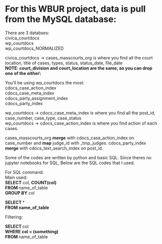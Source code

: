 # For this WBUR project, data is pull from the MySQL database:
There are 3 databses:\
civica_courtdocs\
wp_courtdocs\
wp_courtdocs_NORMALIZED

civica_courtdocs -> cases_masscourts_org is where you find all the court location, title of cases, types, status, status_date, file_date\
<b>NOTE: court_division and court_location are the same, so you can drop one of the either</b>\

You'll be using wp_courtdocs the most:\
cdocs_case_action_index\
cdocs_case_meta_index\
cdocs_party_assignment_index\
cdocs_party_index

wp_courtdocs -> cdocs_case_meta_index is where you find all the post_id, case_number, case_type, case_status\
wp_courtdocs -> cdocs_case_action_index is where you find action of each cases.

cases_masscourts_org <b>merge</b> with cdocs_case_action_index on case_number and <b>map</b> judge_id with _tmp_judges. 
cdocs_party_index <b>merge</b> with cdocs_text_search_index on post_id.

Some of the codes are written by python and basic SQL. Since theres no jupyter notebooks for SQL, Below are the SQL codes that I used.

For SQL command:\
Main used:\
<b>SELECT</b> col, <b>COUNT(col)</b>\
<b> FROM </b> name_of_table\
<b>GROUP BY</b> col

<b> SELECT </b> *\
<b>FROM name_of_table </b>

Filtering:

<b> SELECT </b> col\
<b>WHERE col = (something) </b>\
<b> FROM </b> name_of_table

